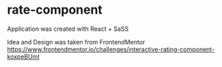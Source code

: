 # rate-component

Application was created with React + SaSS

Idea and Design was taken from FrontendMentor
https://www.frontendmentor.io/challenges/interactive-rating-component-koxpeBUmI

